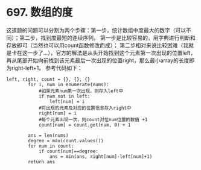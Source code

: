 # 697. 数组的度            
   
这道题的问题可以分割为两个步骤：第一步，统计数组中度最大的数字（可以不同）；第二步，找到度最短的连续序列。
第一步是比较容易的，用字典进行判断和存放即可（当然也可以用count函数修改而成）；
第二步相对来说比较困难（我就是卡在这一步了...），官方的解法是从头开始找到这个元素第一次出现的位置left，再从尾部开始向前找到该元素最后一次出现的位置right，那么最小array的长度即为right-left+1。
参考代码如下：
```
left, right, count = {}, {}, {}
        for i, num in enumerate(nums):
            #如果元素num第一次出现，则存入left中
            if num not in left:
                left[num] = i
            #将出现的元素及对应的位置信息存入right中
            right[num] = i
            #每个元素出现一次，则count对位num位置的数值 +1
            count[num] = count.get(num, 0) + 1
        
        ans = len(nums)
        degree = max(count.values())
        for num in count:
            if count[num]==degree:
                ans = min(ans, right[num]-left[num]+1)
        return ans
 ```


